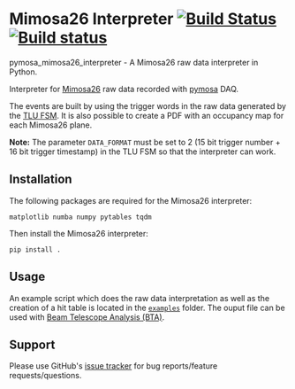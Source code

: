 
# Mimosa26 Interpreter [![Build Status](https://travis-ci.org/SiLab-Bonn/pymosa_mimosa26_interpreter.svg?branch=master)](https://travis-ci.org/SiLab-Bonn/pymosa_mimosa26_interpreter) [![Build status](https://ci.appveyor.com/api/projects/status/6ur82s62x9hs7mj4?svg=true)](https://ci.appveyor.com/project/laborleben/pymosa-mimosa26-interpreter)


pymosa_mimosa26_interpreter - A Mimosa26 raw data interpreter in Python.

Interpreter for [Mimosa26](http://www.iphc.cnrs.fr/List-of-MIMOSA-chips.html) raw data recorded with [pymosa](https://github.com/SiLab-Bonn/pymosa) DAQ.

The events are built by using the trigger words in the raw data generated by the [TLU FSM](https://github.com/SiLab-Bonn/basil/tree/master/basil/firmware/modules/tlu). It is also possible to create a PDF with an occupancy map for each Mimosa26 plane.

**Note:**
The parameter `DATA_FORMAT` must be set to 2 (15 bit trigger number + 16 bit trigger timestamp) in the TLU FSM so that the interpreter can work.

## Installation

The following packages are required for the Mimosa26 interpreter:
```
matplotlib numba numpy pytables tqdm
```

Then install the Mimosa26 interpreter:
```
pip install .
```

## Usage

An example script which does the raw data interpretation as well as the creation of a hit table
is located in the [`examples`](https://github.com/SiLab-Bonn/pymosa_mimosa26_interpreter/blob/master/examples/) folder. The ouput file can be used with [Beam Telescope Analysis (BTA)](https://github.com/SiLab-Bonn/beam_telescope_analysis).

## Support

Please use GitHub's [issue tracker](https://github.com/SiLab-Bonn/pymosa_mimosa26_interpreter/issues) for bug reports/feature requests/questions.
